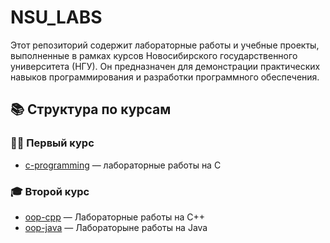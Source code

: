 # NSU_LABS

Этот репозиторий содержит лабораторные работы и учебные проекты, выполненные в рамках курсов Новосибирского государственного университета (НГУ). Он предназначен для демонстрации практических навыков программирования и разработки программного обеспечения.

## 📚 Структура по курсам

### 🧑‍🎓 Первый курс

- [c-programming](https://github.com/chpsdsh/NSU_LABS/tree/main/c-programming) — лабораторные работы на C

### 🎓 Второй курс

- [oop-cpp](https://github.com/chpsdsh/NSU_LABS/tree/main/oop-cpp) — Лабораторные работы на C++
- [oop-java](https://github.com/chpsdsh/NSU_LABS/tree/main/oop-java) — Лабораторыне работы на Java

